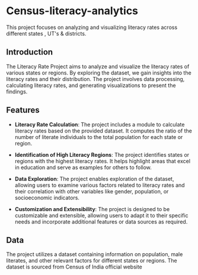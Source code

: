 # Census-literacy-analytics
This project focuses on analyzing and visualizing literacy rates across different states , UT's & districts.

## Introduction
The Literacy Rate Project aims to analyze and visualize the literacy rates of various states or regions. By exploring the dataset, we gain insights into the literacy rates and their distribution. The project involves data processing, calculating literacy rates, and generating visualizations to present the findings.

## Features
- **Literacy Rate Calculation**: The project includes a module to calculate literacy rates based on the provided dataset. It computes the ratio of the number of literate individuals to the total population for each state or region.

- **Identification of High Literacy Regions**: The project identifies states or regions with the highest literacy rates. It helps highlight areas that excel in education and serve as examples for others to follow.

- **Data Exploration**: The project enables exploration of the dataset, allowing users to examine various factors related to literacy rates and their correlation with other variables like gender, population, or socioeconomic indicators.

- **Customization and Extensibility**: The project is designed to be customizable and extensible, allowing users to adapt it to their specific needs and incorporate additional features or data sources as required.

  
## Data
The project utilizes a dataset containing information on population, male literates, and other relevant factors for different states or regions. The dataset is sourced from Census of India official website
